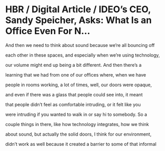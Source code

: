 # HBR / Digital Article / IDEO’s CEO, Sandy Speicher, Asks: What Is an Office Even For N…

And then we need to think about sound because we’re all bouncing off

each other in these spaces, and especially when we’re using technology,

our volume might end up being a bit different. And then there’s a

learning that we had from one of our offices where, when we have

people in rooms working, a lot of times, well, our doors were opaque,

and even if there was a glass that people could see into, it meant

that people didn’t feel as comfortable intruding, or it felt like you

were intruding if you wanted to walk in or say hi to somebody. So a

couple things in there, like how technology integrates, how we think

about sound, but actually the solid doors, I think for our environment,

didn’t work as well because it created a barrier to some of that informal